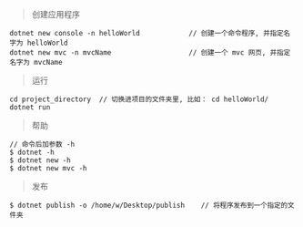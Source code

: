 > 创建应用程序
```
dotnet new console -n helloWorld            // 创建一个命令程序, 并指定名字为 helloWorld
dotnet new mvc -n mvcName                   // 创建一个 mvc 网页, 并指定名字为 mvcName
```
> 运行
```
cd project_directory  // 切换进项目的文件夹里, 比如： cd helloWorld/
dotnet run
```

> 帮助   
```
// 命令后加参数 -h
$ dotnet -h 
$ dotnet new -h
$ dotnet new mvc -h
```

> 发布
```
$ dotnet publish -o /home/w/Desktop/publish    // 将程序发布到一个指定的文件夹
```
